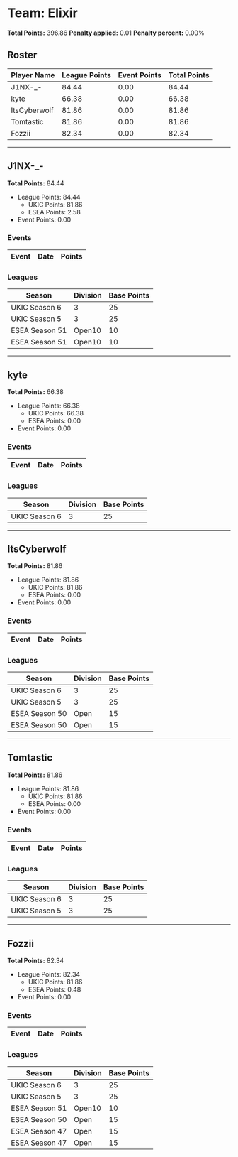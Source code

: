 # Team: Elixir

**Total Points:** 396.86
**Penalty applied:** 0.01
**Penalty percent:** 0.00%

## Roster
| Player Name | League Points | Event Points | Total Points |
|-------------|--------------|--------------|-------------|
| J1NX-_- | 84.44 | 0.00 | 84.44 |
| kyte | 66.38 | 0.00 | 66.38 |
| ItsCyberwolf | 81.86 | 0.00 | 81.86 |
| Tomtastic | 81.86 | 0.00 | 81.86 |
| Fozzii | 82.34 | 0.00 | 82.34 |

---

## J1NX-_-

**Total Points:** 84.44

- League Points: 84.44
  - UKIC Points: 81.86
  - ESEA Points: 2.58
- Event Points: 0.00

### Events
| Event | Date | Points |
|-------|------|--------|
### Leagues
| Season | Division | Base Points |
|--------|----------|-------------|
| UKIC Season 6 | 3 | 25 |
| UKIC Season 5 | 3 | 25 |
| ESEA Season 51 | Open10 | 10 |
| ESEA Season 51 | Open10 | 10 |
---

## kyte

**Total Points:** 66.38

- League Points: 66.38
  - UKIC Points: 66.38
  - ESEA Points: 0.00
- Event Points: 0.00

### Events
| Event | Date | Points |
|-------|------|--------|
### Leagues
| Season | Division | Base Points |
|--------|----------|-------------|
| UKIC Season 6 | 3 | 25 |
---

## ItsCyberwolf

**Total Points:** 81.86

- League Points: 81.86
  - UKIC Points: 81.86
  - ESEA Points: 0.00
- Event Points: 0.00

### Events
| Event | Date | Points |
|-------|------|--------|
### Leagues
| Season | Division | Base Points |
|--------|----------|-------------|
| UKIC Season 6 | 3 | 25 |
| UKIC Season 5 | 3 | 25 |
| ESEA Season 50 | Open | 15 |
| ESEA Season 50 | Open | 15 |
---

## Tomtastic

**Total Points:** 81.86

- League Points: 81.86
  - UKIC Points: 81.86
  - ESEA Points: 0.00
- Event Points: 0.00

### Events
| Event | Date | Points |
|-------|------|--------|
### Leagues
| Season | Division | Base Points |
|--------|----------|-------------|
| UKIC Season 6 | 3 | 25 |
| UKIC Season 5 | 3 | 25 |
---

## Fozzii

**Total Points:** 82.34

- League Points: 82.34
  - UKIC Points: 81.86
  - ESEA Points: 0.48
- Event Points: 0.00

### Events
| Event | Date | Points |
|-------|------|--------|
### Leagues
| Season | Division | Base Points |
|--------|----------|-------------|
| UKIC Season 6 | 3 | 25 |
| UKIC Season 5 | 3 | 25 |
| ESEA Season 51 | Open10 | 10 |
| ESEA Season 50 | Open | 15 |
| ESEA Season 47 | Open | 15 |
| ESEA Season 47 | Open | 15 |